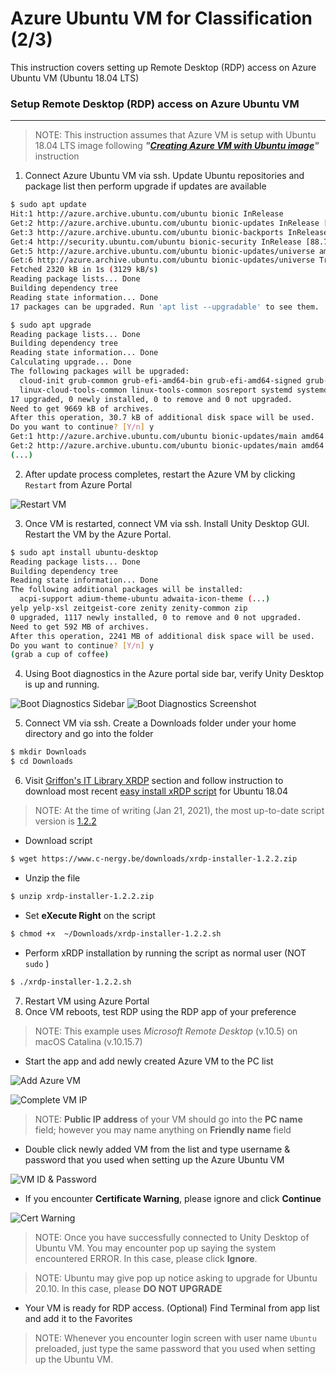 # Azure Ubuntu VM for Classification (2/3)

This instruction covers setting up Remote Desktop (RDP) access on Azure Ubuntu VM (Ubuntu 18.04 LTS)

### Setup Remote Desktop (RDP) access on Azure Ubuntu VM

------

> NOTE: This instruction assumes that Azure VM is setup with Ubuntu 18.04 LTS image following ***"[Creating Azure VM with Ubuntu image](AzureVM.md)"*** instruction

1. Connect Azure Ubuntu VM via ssh. Update Ubuntu repositories and package list then perform upgrade if updates are available

```bash
$ sudo apt update
Hit:1 http://azure.archive.ubuntu.com/ubuntu bionic InRelease
Get:2 http://azure.archive.ubuntu.com/ubuntu bionic-updates InRelease [88.7 kB]
Get:3 http://azure.archive.ubuntu.com/ubuntu bionic-backports InRelease [74.6 kB]
Get:4 http://security.ubuntu.com/ubuntu bionic-security InRelease [88.7 kB]
Get:5 http://azure.archive.ubuntu.com/ubuntu bionic-updates/universe amd64 Packages [1707 kB]
Get:6 http://azure.archive.ubuntu.com/ubuntu bionic-updates/universe Translation-en [360 kB]
Fetched 2320 kB in 1s (3129 kB/s)                                                        
Reading package lists... Done
Building dependency tree       
Reading state information... Done
17 packages can be upgraded. Run 'apt list --upgradable' to see them.

$ sudo apt upgrade
Reading package lists... Done
Building dependency tree       
Reading state information... Done
Calculating upgrade... Done
The following packages will be upgraded:
  cloud-init grub-common grub-efi-amd64-bin grub-efi-amd64-signed grub-pc grub-pc-bin grub2-common libnss-systemd libpam-systemd libsystemd0 libudev1
  linux-cloud-tools-common linux-tools-common sosreport systemd systemd-sysv udev
17 upgraded, 0 newly installed, 0 to remove and 0 not upgraded.
Need to get 9669 kB of archives.
After this operation, 30.7 kB of additional disk space will be used.
Do you want to continue? [Y/n] y
Get:1 http://azure.archive.ubuntu.com/ubuntu bionic-updates/main amd64 libnss-systemd amd64 237-3ubuntu10.44 [105 kB]
Get:2 http://azure.archive.ubuntu.com/ubuntu bionic-updates/main amd64 libsystemd0 amd64 237-3ubuntu10.44 [209 kB]
(...)
```

2. After update process completes, restart the Azure VM by clicking `Restart` from Azure Portal

![Restart VM](images/2_02_azure_restart.png) 

3. Once VM is restarted, connect VM via ssh. Install Unity Desktop GUI. Restart the VM by the Azure Portal.

```bash
$ sudo apt install ubuntu-desktop
Reading package lists... Done
Building dependency tree       
Reading state information... Done
The following additional packages will be installed:
  acpi-support adium-theme-ubuntu adwaita-icon-theme (...)
yelp yelp-xsl zeitgeist-core zenity zenity-common zip
0 upgraded, 1117 newly installed, 0 to remove and 0 not upgraded.
Need to get 592 MB of archives.
After this operation, 2241 MB of additional disk space will be used.
Do you want to continue? [Y/n] y
(grab a cup of coffee)
```

4. Using Boot diagnostics in the Azure portal side bar, verify Unity Desktop is up and running.

![Boot Diagnostics Sidebar](images/2_04_azure_bootdiag_sidebar.png) ![Boot Diagnostics Screenshot](images/2_04_azure_bootdiag.png)  

5. Connect VM via ssh. Create a Downloads folder under your home directory and go into the folder

```bash
$ mkdir Downloads
$ cd Downloads
```

6. Visit [Griffon's IT Library XRDP](https://c-nergy.be/blog/?cat=79) section and follow instruction to download most recent [easy install xRDP script](https://c-nergy.be/blog/?p=15978) for Ubuntu 18.04

> NOTE: At the time of writing (Jan 21, 2021), the most up-to-date script version is [1.2.2](https://c-nergy.be/blog/?p=15978)

- Download script

```bash
$ wget https://www.c-nergy.be/downloads/xrdp-installer-1.2.2.zip
```

- Unzip the file

```bash
$ unzip xrdp-installer-1.2.2.zip
```

- Set **eXecute Right** on the script

```bash
$ chmod +x  ~/Downloads/xrdp-installer-1.2.2.sh
```

- Perform xRDP installation by running the script as normal user (NOT `sudo` ) 

```bash
$ ./xrdp-installer-1.2.2.sh
```

7. Restart VM using Azure Portal
8. Once VM reboots, test RDP using the RDP app of your preference

> NOTE: This example uses *Microsoft Remote Desktop* (v.10.5) on macOS Catalina (v.10.15.7)

- Start the app and add newly created Azure VM to the PC list

![Add Azure VM](images/2_08_add_vm.png)  

![Complete VM IP](images/2_08_vm_ip.png) 

> NOTE: **Public IP address** of your VM should go into the **PC name** field; however you may name anything on **Friendly name** field

- Double click newly added VM from the list and type username & password that you used when setting up the Azure Ubuntu VM

![VM ID & Password](images/2_08_vm_idpass.png)  

- If you encounter **Certificate Warning**, please ignore and click **Continue**

![Cert Warning](images/2_08_vm_cert.png) 

> NOTE: Once you have successfully connected to Unity Desktop of Ubuntu VM. You may encounter pop up saying the system encountered ERROR. In this case, please click **Ignore**.

> NOTE:  Ubuntu may give pop up notice asking to upgrade for Ubuntu 20.10. In this case, please **DO NOT UPGRADE**

- Your VM is ready for RDP access. (Optional) Find Terminal from app list and add it to the Favorites

> NOTE: Whenever you encounter login screen with user name `Ubuntu` preloaded, just type the same password that you used when setting up the Ubuntu VM.